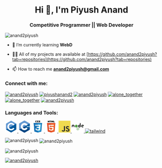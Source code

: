 <h1 align="center">Hi 👋, I'm Piyush Anand</h1>
<h3 align="center">Competitive Programmer || Web Developer</h3>

<p align="left"> <img src="https://komarev.com/ghpvc/?username=anand2piyush&label=Profile%20views&color=0e75b6&style=flat" alt="anand2piyush" /> </p>


- 🌱 I’m currently learning **WebD**

- 👨‍💻 All of my projects are available at [https://github.com/anand2piyush?tab=repositories](https://github.com/anand2piyush?tab=repositories)

- 📫 How to reach me **anand2piyush@gmail.com**

<h3 align="left">Connect with me:</h3>
<p align="left">
<a href="https://twitter.com/anand2piyush" target="blank"><img align="center" src="https://raw.githubusercontent.com/rahuldkjain/github-profile-readme-generator/master/src/images/icons/Social/twitter.svg" alt="anand2piyush" height="30" width="40" /></a>
<a href="https://linkedin.com/in/piyushanand2" target="blank"><img align="center" src="https://raw.githubusercontent.com/rahuldkjain/github-profile-readme-generator/master/src/images/icons/Social/linked-in-alt.svg" alt="piyushanand2" height="30" width="40" /></a>
<a href="https://instagram.com/anand2piyush" target="blank"><img align="center" src="https://raw.githubusercontent.com/rahuldkjain/github-profile-readme-generator/master/src/images/icons/Social/instagram.svg" alt="anand2piyush" height="30" width="40" /></a>
<a href="https://www.codechef.com/users/alone_together" target="blank"><img align="center" src="https://cdn.jsdelivr.net/npm/simple-icons@3.1.0/icons/codechef.svg" alt="alone_together" height="30" width="40" /></a>
<a href="https://codeforces.com/profile/alone_together" target="blank"><img align="center" src="https://raw.githubusercontent.com/rahuldkjain/github-profile-readme-generator/master/src/images/icons/Social/codeforces.svg" alt="alone_together" height="30" width="40" /></a>
<a href="https://www.leetcode.com/anand2piyush" target="blank"><img align="center" src="https://raw.githubusercontent.com/rahuldkjain/github-profile-readme-generator/master/src/images/icons/Social/leet-code.svg" alt="anand2piyush" height="30" width="40" /></a>
</p>

<h3 align="left">Languages and Tools:</h3>
<p align="left">
  <a href="https://www.cprogramming.com/" target="_blank" rel="noreferrer"> <img src="https://raw.githubusercontent.com/devicons/devicon/master/icons/c/c-original.svg" alt="c" width="40" height="40"/> </a>
  <a href="https://www.w3schools.com/cpp/" target="_blank" rel="noreferrer"> <img src="https://raw.githubusercontent.com/devicons/devicon/master/icons/cplusplus/cplusplus-original.svg" alt="cplusplus" width="40" height="40"/> </a> 
  <a href="https://www.w3schools.com/css/" target="_blank" rel="noreferrer"> <img src="https://raw.githubusercontent.com/devicons/devicon/master/icons/css3/css3-original-wordmark.svg" alt="css3" width="40" height="40"/> </a> 
<!--   <a href="https://expressjs.com" target="_blank" rel="noreferrer"> <img src="https://raw.githubusercontent.com/devicons/devicon/master/icons/express/express-original-wordmark.svg" alt="express" width="40" height="40"/> </a>  -->
<!--   <a href="https://git-scm.com/" target="_blank" rel="noreferrer"> <img src="https://www.vectorlogo.zone/logos/git-scm/git-scm-icon.svg" alt="git" width="40" height="40"/> </a>  -->
  <a href="https://www.w3.org/html/" target="_blank" rel="noreferrer"> <img src="https://raw.githubusercontent.com/devicons/devicon/master/icons/html5/html5-original-wordmark.svg" alt="html5" width="40" height="40"/> </a>
  <a href="https://developer.mozilla.org/en-US/docs/Web/JavaScript" target="_blank" rel="noreferrer"> <img src="https://raw.githubusercontent.com/devicons/devicon/master/icons/javascript/javascript-original.svg" alt="javascript" width="40" height="40"/> </a>
  <a href="https://nodejs.org" target="_blank" rel="noreferrer"> <img src="https://raw.githubusercontent.com/devicons/devicon/master/icons/nodejs/nodejs-original-wordmark.svg" alt="nodejs" width="40" height="40"/> </a>
<!--   <a href="https://reactjs.org/" target="_blank" rel="noreferrer"> <img src="https://raw.githubusercontent.com/devicons/devicon/master/icons/react/react-original-wordmark.svg" alt="react" width="40" height="40"/> </a>  -->
  <a href="https://tailwindcss.com/" target="_blank" rel="noreferrer"> <img src="https://www.vectorlogo.zone/logos/tailwindcss/tailwindcss-icon.svg" alt="tailwind" width="40" height="40"/> </a> 
</p>

<p><img align="left" src="https://github-readme-stats.vercel.app/api/top-langs?username=anand2piyush&show_icons=true&locale=en&layout=compact" alt="anand2piyush" /></p>

<p>&nbsp;<img align="center" src="https://github-readme-stats.vercel.app/api?username=anand2piyush&show_icons=true&locale=en" alt="anand2piyush" /></p>

<p><img align="center" src="https://github-readme-streak-stats.herokuapp.com/?user=anand2piyush&" alt="anand2piyush" /></p>
<p align="left"> <a href="https://github.com/ryo-ma/github-profile-trophy"><img src="https://github-profile-trophy.vercel.app/?username=anand2piyush" alt="anand2piyush" /></a> </p>

